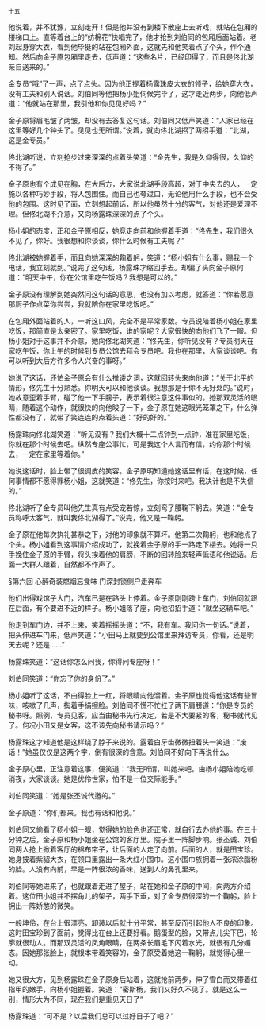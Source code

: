     十五 

   他说着，并不犹豫，立刻走开！但是他并没有到楼下散座上去听戏，就站在包厢的楼梯口上。直等着台上的“纺棉花”快唱完了，他才抢到刘伯同的包厢后面站着。老刘起身穿大衣，看到他毕挺的站在包厢外面，这就先和他笑着点了个头，作个通知。然后向金子原包厢里走去，低声道：“这些名片，已经印得了，而且是佟北湖亲自送来的。”

   金专员“哦”了一声，点了点头。因为他正提着杨露珠皮大衣的领子，给她穿大衣，没有工夫和别人说话。刘伯同等他把杨小姐伺候完毕了，这才走近两步，向他低声道：“他就站在那里，我引他和你见见好吗？”

   金子原将眉毛皱了两皱，却没有去答复这句话。刘伯同又低声笑道：“人家已经在这里等好几个钟头了。见见也无所谓。”说着，就向佟北湖招了两招手道：“北湖，这是金专员。”

   佟北湖听说，立刻抢步过来深深的点着头笑道：“金先生，我是久仰得很，久仰的不得了。”

   金子原也有个成见在胸，在大后方，大家说北湖手段高超，对于中央去的人，一定施以各种巧妙手段，将人包围住。而自己也夸过口，无论他用什么手段，也不会受他的包围。这时见了面，立刻想起前话，所以他虽然十分的客气，对他还是爱理不理。但佟北湖不介意，又向杨露珠深深的点了个头。

   杨小姐的态度，正和金子原相反，她竞走向前和他握着手道：“佟先生，我们很久不见了，你好。我很想和你谈谈，你什么时候有工夫呢？”

   佟北湖被她握着手，而且向她深深的鞠着躬，笑道：“杨小姐有什么事，赐我一个电话，我立刻就到。”说完了这句话，杨露珠才缩回手去。却偏了头向金子原何道：“明天中午，你在公馆里吃午饭吗？我想是可以的。”

   金子原没有理解到她突然问这句话的意思，也没有加以考虑，就答道：“你若愿意那厨子作点菜你尝尝，我就陪你在家里吃饭吧。”

   在包厢外面站着的人，一听这口风，完全不是平常家数。专员说陪着杨小姐在家里吃饭，那简直是太亲密了。家里吃饭，谁的家呢？大家很快的向他们飞了一眼。但杨小姐对于这事并不介意，她向佟北湖笑道：“佟先生，你听见没有？专员明天在家吃午饭，你上午的时候到专员公馆去拜会专员吧。我也在那里，大家谈谈吧。你可以听到大后方许多令人兴奋的事呀。”

   她说了这话，还怕金子原会有什么推诿之词，这就回转头来向他道：“关于北平的情形，佟先生十分熟悉。你明天可以和他谈谈。我想那是于你不无好处的。”说时，她故意歪着手臂，碰了他一下手膀子，表示着很注意这件事似的。她那双灵活的眼睛，随着这个动作，就很快的向他睃了一下，金子原在她这眼光笼罩之下，什么弹性都没有了，就带了笑连连的点着头道：“好的好的。”

   杨露珠向佟北湖笑道：“听见没有？我们大概十二点钟到一点钟，准在家里吃饭，你就在那个时候去吧。纵然专座公事忙，可是我这个人言而有信，约你那个时候去，一定在家里等着你。”

   她说这话时，脸上带了很调皮的笑容。金子原明知道她这话里有话，在这时候，任何事情都不愿得罪杨小姐，这就笑道：“佟先生，你按时来吧。我决计也是不失信的。”

   佟北湖听了金专员叫他先生真有点受宠若惊，立刻弯了腰鞠下躬去。笑道：“金专员称呼太客气，就叫我佟北湖得了。”说完，他又是一鞠躬。

   金子原在他每次执礼甚恭之下，对他的印象就不算坏。他第二次鞠躬，也和他点了个头。杨小姐看到这事情介绍成功了，就挽着金子原的手一路走下楼去。她将一只手挽住金子原的手臂，将头挨着他的肩膀，不断的回转脸来轻声低语和他说话。后面一大群人跟着，自然都不作声了。

   §第六回 心醉奇装燃烟忘食味 门深封锁侧户走奔车

   他们出得戏馆子大门，汽车已是在路头上停着。金子原刚刚跨上车门，刘伯同就跟在后面，有个要进不近的样子。杨小姐落了座，向他招招手道：“就坐这辆车吧。”

   他走到车门边，并不上来，笑着摇摇头道：“不，我有车。我问你一句话。”说着，把头伸进车门来，低声笑道：“小田马上就要到公馆里来拜访专员，你看，还是明天去呢？还是……”

   杨露珠笑道：“这话你怎么问我，你得问专座呀！”

   刘伯同笑道：“你忘了你的身份了。”

   杨小姐听了这话，不由得脸上一红，将眼睛向他溜着。金子原也觉得他这话有些冒味，咳嗽了几声，掏着手绢擦脸。刘伯同不慌不忙扛了两下肩膀道：“你是专员的秘书呀。照例，专员见客，应当由秘书先行决定，若是不大要紧的客，秘书就代见了。何况小田又是女客，这不该先向秘书请示吗？”

   杨露珠这才知道他是这样绕了脖子来说的。露着白牙齿微微扭着头一笑道：“废话！”她虽仅仅是这两个字，倒有很深的含意。刘伯同不好向下再说什么。

   金子原心里，正注意着这事，便笑道：“我无所谓，叫她来吧。由杨小姐陪她吃顿消夜，大家谈谈。她是优伶世家，怕不是一位交际能手。”

   刘伯同笑道：“她是张丕诚代邀的。”

   金子原道：“你们都来。我也有话和他说。”

   刘伯同又偷看了杨小姐一眼，觉得她的脸色也还正常，就自行去办他的事。在三十分钟之后，金子原和杨小姐坐在公馆的客厅里。院子里一阵脚步响。张丕诚、刘伯同两人抢上掀着客厅的棉布帘子，让后面的人走了向前。后面的人，就是田宝珍。她身披着紫貂大衣，在领口里露出一条大红小围巾。这小围巾族拥着一张浓涂脂粉的脸。人没有向前，早是一阵很浓的香味，送到人的鼻孔里来。

   刘伯同等她进来了，也就跟着走进了屋子，站在她和金子原的中间，向两方介绍着。这位田小姐并不摆角儿的架子，两手下垂，对了金专员很深的一个鞠躬，脸上拥出一阵娇憨的微笑。

   一般坤伶，在台上很漂亮，卸装以后就十分平常，甚至反而引起他人不良的印象。这时田宝珍到了面前，觉得比在台上还要好看。鹅蛋型的脸，又带点儿尖下巴，轮廓就很动人。而那双灵活的凤角眼睛，在两条长眉毛下闪着水光，就很有几分媚态。因她那张脸上，就根本带着笑容的，金子原受着她这一鞠躬，就觉得心里一动。

   她又很大方，见到杨露珠在金子原身后站着，这就抢前两步，伸了雪白而又带着红指甲的嫩手，向杨小姐握着。笑道：“密斯杨，我们又好久不见了。就是这么一别，情形大为不同，现在我们是重见天日了”

   杨露珠道：“可不是？以后我们总可以过好日子了吧？”

